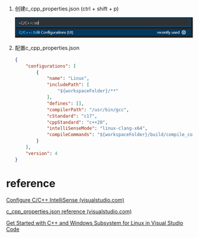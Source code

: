 



1.   创建c_cpp_properties.json (ctrl + shift + p)

     ![Command Palette filtered on C/C++ Edit Configurations command](image/edit-configurations-ui.png)

2.   配置c_cpp_properties.json

     ```json
     {
         "configurations": [
             {
                 "name": "Linux",
                 "includePath": [
                     "${workspaceFolder}/**"
                 ],
                 "defines": [],
                 "compilerPath": "/usr/bin/gcc",
                 "cStandard": "c17",
                 "cppStandard": "c++20",
                 "intelliSenseMode": "linux-clang-x64",
                 "compileCommands": "${workspaceFolder}/build/compile_commands.json"
             }
         ],
         "version": 4
     }
     ```

     

     

# reference

[Configure C/C++ IntelliSense (visualstudio.com)](https://code.visualstudio.com/docs/cpp/configure-intellisense)

[c_cpp_properties.json reference (visualstudio.com)](https://code.visualstudio.com/docs/cpp/c-cpp-properties-schema-reference)

[Get Started with C++ and Windows Subsystem for Linux in Visual Studio Code](https://code.visualstudio.com/docs/cpp/config-wsl#_cc-configurations)